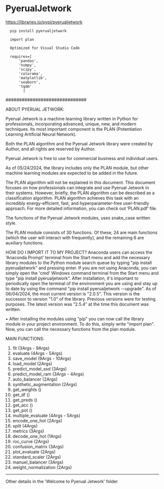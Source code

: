 # PyerualJetwork 

https://libraries.io/pypi/pyerualjetwork

      pip install pyerualjetwork
      
      import plan

      Optimized for Visual Studio Code
      
      requires=[
          'pandas',
          'numpy',
          'scipy',
          'colorama',
	      'matplotlib',
          'seaborn',
	      'tqdm'
            ]
          
##############################

ABOUT PYERUAL JETWORK:

Pyerual Jetwork is a machine learning library written in Python for professionals, incorporating advanced, unique, new, and modern techniques. Its most important component is the PLAN (Potentiation Learning Artificial Neural Network).

Both the PLAN algorithm and the Pyerual Jetwork library were created by Author, and all rights are reserved by Author.

Pyerual Jetwork is free to use for commercial business and individual users.

As of 05/24/2024, the library includes only the PLAN module, but other machine learning modules are expected to be added in the future.

The PLAN algorithm will not be explained in this document. This document focuses on how professionals can integrate and use Pyerual Jetwork in their systems. However, briefly, the PLAN algorithm can be described as a classification algorithm. PLAN algorithm achieves this task with an incredibly energy-efficient, fast, and hyperparameter-free user-friendly approach. For more detailed information, you can check out ‘PLAN.pdf’ file.


The functions of the Pyerual Jetwork modules, uses snake_case written style.

The PLAN module consists of 30 functions. Of these, 24 are main functions (which the user will interact with frequently), and the remaining 6 are auxiliary functions.



HOW DO I IMPORT IT TO MY PROJECT?
Anaconda users can access the 'Anaconda Prompt' terminal from the Start menu and add the necessary library modules to the Python module search queue by typing "pip install pyerualjetwork" and pressing enter. If you are not using Anaconda, you can simply open the 'cmd' Windows command terminal from the Start menu and type "pip install pyerualjetwork". After installation, it's important to periodically open the terminal of the environment you are using and stay up to date by using the command "pip install pyerualjetwork --upgrade". As of 06/04/2024, the most current version is "2.0.5". This version is the successor to version "1.0" of the library. Previous versions were for testing purposes. The latest version was “2.5.4” at the time this document was written.

•	After installing the modules using "pip" you can now call the library module in your project environment. To do this, simply write "import plan". Now, you can call the necessary functions from the plan module.
				

MAIN FUNCTIONS:
1. fit (3Args - 9Args)
2. evaluate (4Args - 5Args)
3. save_model (9Args - 10Args)
4. load_model (2Args)
5. predict_model_ssd (3Args)
6. predict_model_ram (3Args - 4Args)
7. auto_balancer (2Args)
8. synthetic_augmentation (2Args)
9. get_weights ()
10. get_df ()
11. get_preds ()
12. get_acc ()
13. get_pot ()
14. multiple_evaluate (4Args - 5Args)
15. encode_one_hot (2Args)
16. split (4Args)
17. metrics (3Args)
18. decode_one_hot (1Args)
19. roc_curve (2Args)
20. confusion_matrix (3Args)
21. plot_evaluate (2Args)
22. standard_scaler (2Args)
23. manuel_balancer (3Args)
24. weight_normalization (2Args)

-----

Other details in the 'Welcome to Pyerual Jetwork' folder
